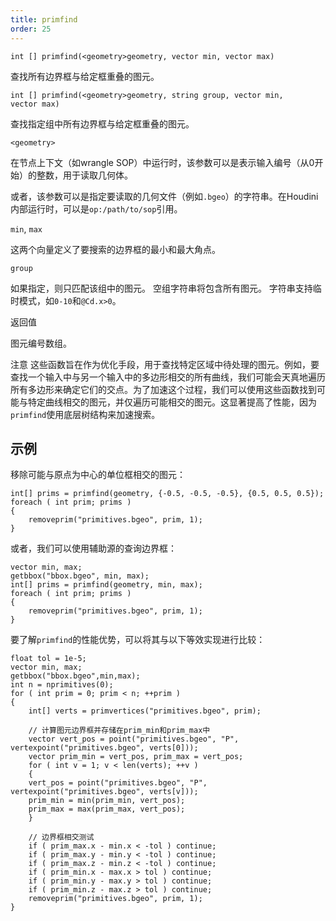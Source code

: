 ```yaml
---
title: primfind
order: 25
---
```

`int [] primfind(<geometry>geometry, vector min, vector max)`

查找所有边界框与给定框重叠的图元。

`int [] primfind(<geometry>geometry, string group, vector min, vector max)`

查找指定组中所有边界框与给定框重叠的图元。

`<geometry>`

在节点上下文（如wrangle SOP）中运行时，该参数可以是表示输入编号（从0开始）的整数，用于读取几何体。

或者，该参数可以是指定要读取的几何文件（例如`.bgeo`）的字符串。在Houdini内部运行时，可以是`op:/path/to/sop`引用。

`min`, `max`

这两个向量定义了要搜索的边界框的最小和最大角点。

`group`

如果指定，则只匹配该组中的图元。
空组字符串将包含所有图元。
字符串支持临时模式，如`0-10`和`@Cd.x>0`。

返回值

图元编号数组。

注意
这些函数旨在作为优化手段，用于查找特定区域中待处理的图元。例如，要查找一个输入中与另一个输入中的多边形相交的所有曲线，我们可能会天真地遍历所有多边形来确定它们的交点。为了加速这个过程，我们可以使用这些函数找到可能与特定曲线相交的图元，并仅遍历可能相交的图元。这显著提高了性能，因为`primfind`使用底层树结构来加速搜索。

## 示例

移除可能与原点为中心的单位框相交的图元：

```vex
int[] prims = primfind(geometry, {-0.5, -0.5, -0.5}, {0.5, 0.5, 0.5});
foreach ( int prim; prims )
{
    removeprim("primitives.bgeo", prim, 1);
}

```

或者，我们可以使用辅助源的查询边界框：

```vex
vector min, max;
getbbox("bbox.bgeo", min, max);
int[] prims = primfind(geometry, min, max);
foreach ( int prim; prims )
{
    removeprim("primitives.bgeo", prim, 1);
}

```

要了解`primfind`的性能优势，可以将其与以下等效实现进行比较：

```vex
float tol = 1e-5;
vector min, max;
getbbox("bbox.bgeo",min,max);
int n = nprimitives(0);
for ( int prim = 0; prim < n; ++prim )
{
    int[] verts = primvertices("primitives.bgeo", prim);

    // 计算图元边界框并存储在prim_min和prim_max中
    vector vert_pos = point("primitives.bgeo", "P", vertexpoint("primitives.bgeo", verts[0]));
    vector prim_min = vert_pos, prim_max = vert_pos;
    for ( int v = 1; v < len(verts); ++v )
    {
    vert_pos = point("primitives.bgeo", "P", vertexpoint("primitives.bgeo", verts[v]));
    prim_min = min(prim_min, vert_pos);
    prim_max = max(prim_max, vert_pos);
    }

    // 边界框相交测试
    if ( prim_max.x - min.x < -tol ) continue;
    if ( prim_max.y - min.y < -tol ) continue;
    if ( prim_max.z - min.z < -tol ) continue;
    if ( prim_min.x - max.x > tol ) continue;
    if ( prim_min.y - max.y > tol ) continue;
    if ( prim_min.z - max.z > tol ) continue;
    removeprim("primitives.bgeo", prim, 1);
}

```
